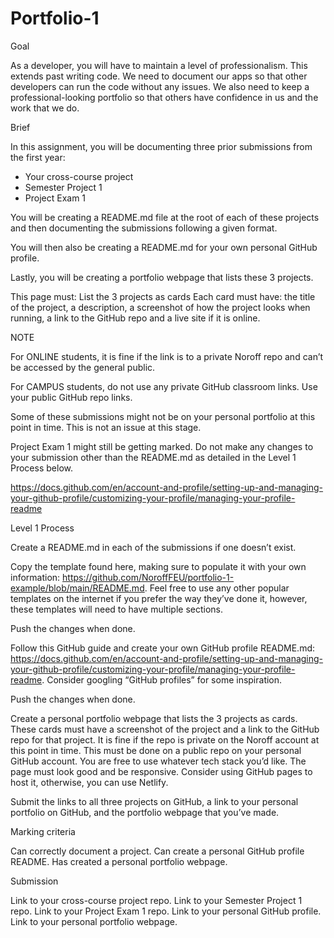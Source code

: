 # Portfolio-1

Goal

As a developer, you will have to maintain a level of professionalism. This extends past writing code. We need to document our apps so that other developers can run the code without any issues. We also need to keep a professional-looking portfolio so that others have confidence in us and the work that we do.

Brief

In this assignment, you will be documenting three prior submissions from the first year:

- Your cross-course project
- Semester Project 1
- Project Exam 1

You will be creating a README.md file at the root of each of these projects and then documenting the submissions following a given format.

You will then also be creating a README.md for your own personal GitHub profile.

Lastly, you will be creating a portfolio webpage that lists these 3 projects.

This page must:
List the 3 projects as cards
Each card must have:
the title of the project,
a description,
a screenshot of how the project looks when running,
a link to the GitHub repo and a live site if it is online.

NOTE

For ONLINE students, it is fine if the link is to a private Noroff repo and can’t be accessed by the general public.

For CAMPUS students, do not use any private GitHub classroom links. Use your public GitHub repo links.

Some of these submissions might not be on your personal portfolio at this point in time. This is not an issue at this stage.

Project Exam 1 might still be getting marked. Do not make any changes to your submission other than the README.md as detailed in the Level 1 Process below.

https://docs.github.com/en/account-and-profile/setting-up-and-managing-your-github-profile/customizing-your-profile/managing-your-profile-readme

Level 1 Process

Create a README.md in each of the submissions if one doesn’t exist.

Copy the template found here, making sure to populate it with your own information: https://github.com/NoroffFEU/portfolio-1-example/blob/main/README.md. Feel free to use any other popular templates on the internet if you prefer the way they’ve done it, however, these templates will need to have multiple sections.

Push the changes when done.

Follow this GitHub guide and create your own GitHub profile README.md: https://docs.github.com/en/account-and-profile/setting-up-and-managing-your-github-profile/customizing-your-profile/managing-your-profile-readme. Consider googling “GitHub profiles” for some inspiration. 

Push the changes when done.

Create a personal portfolio webpage that lists the 3 projects as cards. These cards must have a screenshot of the project and a link to the GitHub repo for that project. It is fine if the repo is private on the Noroff account at this point in time. This must be done on a public repo on your personal GitHub account. You are free to use whatever tech stack you’d like. The page must look good and be responsive. Consider using GitHub pages to host it, otherwise, you can use Netlify.

Submit the links to all three projects on GitHub, a link to your personal portfolio on GitHub, and the portfolio webpage that you’ve made. 

Marking criteria

Can correctly document a project.
Can create a personal GitHub profile README.
Has created a personal portfolio webpage.

Submission

Link to your cross-course project repo.
Link to your Semester Project 1 repo.
Link to your Project Exam 1 repo.
Link to your personal GitHub profile.
Link to your personal portfolio webpage.